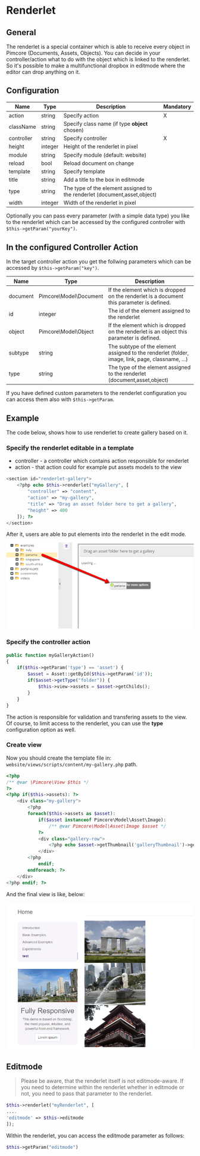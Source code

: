 # Renderlet

## General

The renderlet is a special container which is able to receive every object in Pimcore (Documents, Assets, Objects).
You can decide in your controller/action what to do with the object which is linked to the renderlet.
So it's possible to make a multifunctional dropbox in editmode where the editor can drop anything on it.

## Configuration

| Name         | Type      | Description                                                                 | Mandatory   |
|--------------|-----------|-----------------------------------------------------------------------------|-------------|
| action       | string    | Specify action                                                              | X           |
| className    | string    | Specify class name (if type **object** chosen)                              |             |
| controller   | string    | Specify controller                                                          | X           |
| height       | integer   | Height of the renderlet in pixel                                            |             |
| module       | string    | Specify module (default: website)                                           |             |
| reload       | bool      | Reload document on change                                                   |             |
| template     | string    | Specify template                                                            |             |
| title        | string    | Add a title to the box in editmode                                          |             |
| type         | string    | The type of the element assigned to the renderlet (document,asset,object)   |             |
| width        | integer   | Width of the renderlet in pixel                                             |             |

Optionally you can pass every parameter (with a simple data type) you like to the renderlet which can be accessed by 
the configured controller with `$this->getParam("yourKey")`.

## In the configured Controller Action

In the target controller action you get the follwing parameters which can be accessed by `$this->getParam("key")`.

| Name     | Type                   | Description                                                                                      |
|----------|------------------------|--------------------------------------------------------------------------------------------------|
| document | Pimcore\Model\Document | If the element which is dropped on the renderlet is a document this parameter is defined.        |
| id       | integer                | The id of the element assigned to the renderlet                                                  |
| object   | Pimcore\Model\Object   | If the element which is dropped on the renderlet is an object this parameter is defined.         |
| subtype  | string                 | The subtype of the element assigned to the renderlet (folder, image, link, page, classname, ...) |
| type     | string                 | The type of the element assigned to the renderlet (document,asset,object)                        |

If you have defined custom parameters to the renderlet configuration you can access them also with `$this->getParam`.

## Example

The code below, shows how to use renderlet to create gallery based on it. 

### Specify the renderlet editable in a template

* controller - a controller which contains action responsible for renderlet
* action - that action could for example put assets models to the view

```php
<section id="renderlet-gallery">
    <?php echo $this->renderlet("myGallery", [
        "controller" => "content",
        "action" => "my-gallery",
        "title" => "Drag an asset folder here to get a gallery",
        "height" => 400
    ]); ?>
</section>
```

After it, users are able to put elements into the renderlet in the edit mode.

![Renderlet gallery - editmode](../../img/editables_renderlet_gallery_example_editmode.png)

### Specify the controller action

```php
public function myGalleryAction()
{
    if($this->getParam('type') == 'asset') {
        $asset = Asset::getById($this->getParam('id'));
        if($asset->getType("folder")) {
            $this->view->assets = $asset->getChilds();
        }
    }
}
```

The action is responsible for validation and transfering assets to the view.
Of course, to limit access to the renderlet, you can use the **type** configuration option as well. 

### Create view

Now you should create the template file in: `website/views/scripts/content/my-gallery.php` path. 

```php
<?php
/** @var \Pimcore\View $this */
?>
<?php if($this->assets): ?>
    <div class="my-gallery">
        <?php
        foreach($this->assets as $asset):
            if($asset instanceof Pimcore\Model\Asset\Image):
                /** @var Pimcore\Model\Asset\Image $asset */
            ?>
            <div class="gallery-row">
                <?php echo $asset->getThumbnail('galleryThumbnail')->getHTML(); ?>
            </div>
        <?php
            endif;
        endforeach; ?>
    </div>
<?php endif; ?>
```

And the final view is like, below:

![Rendered renderlet - frontend](../../img/editables_renderlet_rendered_view.png)


## Editmode

> Please be aware, that the renderlet itself is not editmode-aware. If you need to determine within the renderlet whether in editmode or not, you need to pass that parameter to the renderlet.


```php
$this->renderlet("myRenderlet", [
....
'editmode' => $this->editmode
]);
```

Within the renderlet, you can access the editmode parameter as follows:

```php
$this->getParam("editmode")
```